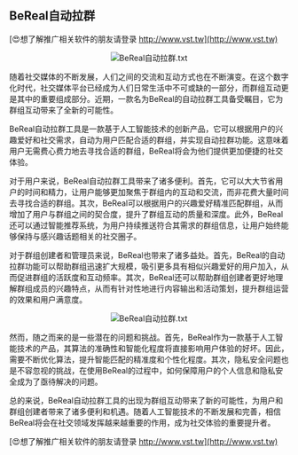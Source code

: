 ## **BeReal自动拉群**

[😍想了解推广相关软件的朋友请登录 http://www.vst.tw](http://www.vst.tw)

 <center><img src="https://vst.tw/MP4/tuiguang/png/7.png" alt="BeReal自动拉群.txt"></center>

随着社交媒体的不断发展，人们之间的交流和互动方式也在不断演变。在这个数字化时代，社交媒体平台已经成为人们日常生活中不可或缺的一部分，而群组互动更是其中的重要组成部分。近期，一款名为BeReal的自动拉群工具备受瞩目，它为群组互动带来了全新的可能性。

BeReal自动拉群工具是一款基于人工智能技术的创新产品，它可以根据用户的兴趣爱好和社交需求，自动为用户匹配合适的群组，并实现自动拉群功能。这意味着用户无需费心费力地去寻找合适的群组，BeReal将会为他们提供更加便捷的社交体验。

对于用户来说，BeReal自动拉群工具带来了诸多便利。首先，它可以大大节省用户的时间和精力，让用户能够更加聚焦于群组内的互动和交流，而非花费大量时间去寻找合适的群组。其次，BeReal可以根据用户的兴趣爱好精准匹配群组，从而增加了用户与群组之间的契合度，提升了群组互动的质量和深度。此外，BeReal还可以通过智能推荐系统，为用户持续推送符合其需求的群组信息，让用户始终能够保持与感兴趣话题相关的社交圈子。

对于群组创建者和管理员来说，BeReal也带来了诸多益处。首先，BeReal的自动拉群功能可以帮助群组迅速扩大规模，吸引更多具有相似兴趣爱好的用户加入，从而促进群组的活跃度和互动频率。其次，BeReal还可以帮助群组创建者更好地理解群组成员的兴趣特点，从而有针对性地进行内容输出和活动策划，提升群组运营的效果和用户满意度。

 <center><img src="https://vst.tw/MP4/tuiguang/png/3.png" alt="BeReal自动拉群.txt"></center>

然而，随之而来的是一些潜在的问题和挑战。首先，BeReal作为一款基于人工智能技术的产品，其算法的准确性和智能化程度将直接影响用户体验的好坏。因此，需要不断优化算法，提升智能匹配的精准度和个性化程度。其次，隐私安全问题也是不容忽视的挑战，在使用BeReal的过程中，如何保障用户的个人信息和隐私安全成为了亟待解决的问题。

总的来说，BeReal自动拉群工具的出现为群组互动带来了新的可能性，为用户和群组创建者带来了诸多便利和机遇。随着人工智能技术的不断发展和完善，相信BeReal将会在社交领域发挥越来越重要的作用，成为社交体验的重要提升者。

[😍想了解推广相关软件的朋友请登录 http://www.vst.tw](http://www.vst.tw)



